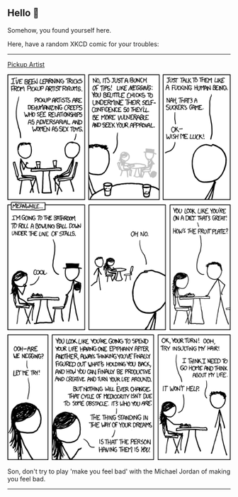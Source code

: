 ## Hello 👀

Somehow, you found yourself here.

Here, have a random XKCD comic for your troubles:

-----------------------------------

[Pickup Artist](https://xkcd.com/1027)

![Pickup Artist](./random_comic.png)

Son, don't try to play 'make you feel bad' with the Michael Jordan of making you feel bad.

-----------------------------------
